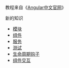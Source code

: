 教程来自《[Angular中文官网](https://angular.cn/docs)》

新的知识

- [模块](./module.md)
- [组件](./component.md)
- [服务](./service.md)
- [测试](./test.md)
- [生命周期钩子](./lifecycle-hook.md)
- [组件交互](./component-interaction.md)